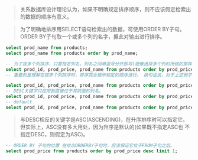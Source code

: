> 关系数据库设计理论认为，如果不明确规定排序顺序，则不应该假定检索出的数据的顺序有意义。

> 为了明确地排序用SELECT语句检索出的数据，可使用ORDER BY子句。 ORDER BY子句取一个或多个列的名字，据此对输出进行排序。

```sql
select prod_name from products;
select prod_name from products order by prod_name;

-- 为了按多个列排序，只要指定列名，列名之间用逗号分开即可(就像选择多个列时所做的那样)。
select prod_id, prod_price, prod_name from products order by prod_price, prod_name;
-- 重要的是理解在按多个列排序时，排序完全按所规定的顺序进行。 换句话说，对于上述例子中的输出，仅在多个行具有相同的prod_price 值时才对产品按prod_name进行排序。

select prod_id, prod_price, prod_name from products order by prod_price desc;
-- DESC关键字只应用到直接位于其前面的列名。
select prod_id, prod_price, prod_name from products order by prod_price desc, prod_name;
-- default
select prod_id, prod_price, prod_name from products order by prod_price asc;


```

> 与DESC相反的关键字是ASC(ASCENDING)，在升序排序时可以指定它。 但实际上，ASC没有多大用处，因为升序是默认的(如果既不指定ASC也 不指定DESC，则假定为ASC)。

```sql
-- ORDER BY 子句的位置 在给出ORDERBY子句时，应该保证它位于FROM子句之后。
select prod_price from products order by prod_price desc limit 1;

```

